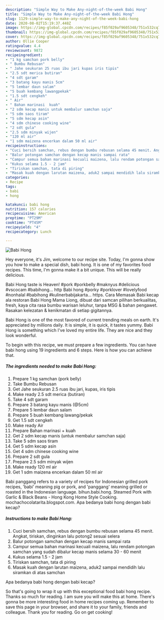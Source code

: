 ```yaml
---
description: "Simple Way to Make Any-night-of-the-week Babi Hong"
title: "Simple Way to Make Any-night-of-the-week Babi Hong"
slug: 1129-simple-way-to-make-any-night-of-the-week-babi-hong
date: 2020-08-02T15:19:37.448Z
image: https://img-global.cpcdn.com/recipes/f85f029af9605348/751x532cq70/babi-hong-foto-resep-utama.jpg
thumbnail: https://img-global.cpcdn.com/recipes/f85f029af9605348/751x532cq70/babi-hong-foto-resep-utama.jpg
cover: https://img-global.cpcdn.com/recipes/f85f029af9605348/751x532cq70/babi-hong-foto-resep-utama.jpg
author: Ollie Cooper
ratingvalue: 4.4
reviewcount: 9872
recipeingredient:
- "1 kg samchan pork belly"
- " Bumbu Rebusan"
- " Jahe seukuran 25 ruas ibu jari kupas iris tipis"
- "2.5 sdt merica butiran"
- "4 sdt garam"
- "3 batang kayu manis 5cm"
- "5 lembar daun salam"
- "5 buah kembang lawangpekak"
- "1.5 sdt cengkeh"
- " Air"
- " Bahan marinasi  kuah"
- "2 sdm kecap manis untuk membalur samchan saja"
- "5 sdm saos tiram"
- "5 sdm kecap asin"
- "4 sdm chinese cooking wine"
- "2 sdt gula"
- "2.5 sdm minyak wijen"
- "120 ml air"
- "1 sdm maizena encerkan dalam 50 ml air"
recipeinstructions:
- "Cuci bersih samchan, rebus dengan bumbu rebusan selama 45 menit. Angkat, tiriskan, dinginkan lalu potong2 sesuai selera"
- "Balur potongan samchan dengan kecap manis sampai rata"
- "Campur semua bahan marinasi kecuali maizena, lalu rendam potongan samchan yang sudah dibalur kecap manis selama 30 - 60 menit"
- "Kukus selama 1.5 - 2 jam"
- "Tiriskan samchan, tata di piring"
- "Masak kuah dengan larutan maizena, aduk2 sampai mendidih lalu siramkan di atas samchan"
categories:
- Recipe
tags:
- babi
- hong

katakunci: babi hong 
nutrition: 157 calories
recipecuisine: American
preptime: "PT29M"
cooktime: "PT45M"
recipeyield: "4"
recipecategory: Lunch

---
```



![Babi Hong](https://img-global.cpcdn.com/recipes/f85f029af9605348/751x532cq70/babi-hong-foto-resep-utama.jpg)

Hey everyone, it's Jim, welcome to our recipe site. Today, I'm gonna show you how to make a special dish, babi hong. It is one of my favorites food recipes. This time, I'm gonna make it a bit unique. This will be really delicious.

Babi Hong taste is Heaven! #pork #porkbelly #maknyus #delicious #vscocam #babihong… http Babi hong #porky #porklover #lovelyfood #nonhalal #babihong #kulinerbabijakarta… https. Cara Memasak Babi kecap ala restoran Babi Hong Mama Liong, dibuat dari samcan pilihan berkualitas, fresh, kaya cita rasa bumbu warisan leluhur, tanpa MSG &amp; bahan pengawet. Rasakan kelezatan &amp; kenikmatan di setiap gigitannya.

Babi Hong is one of the most favored of current trending meals on earth. It's appreciated by millions daily. It is simple, it is quick, it tastes yummy. Babi Hong is something which I've loved my entire life. They are nice and they look wonderful.


To begin with this recipe, we must prepare a few ingredients. You can have babi hong using 19 ingredients and 6 steps. Here is how you can achieve that.

<!--inarticleads1-->

##### The ingredients needed to make Babi Hong:

1. Prepare 1 kg samchan (pork belly)
1. Take  Bumbu Rebusan
1. Get  Jahe seukuran 2.5 ruas ibu jari, kupas, iris tipis
1. Make ready 2.5 sdt merica (butiran)
1. Take 4 sdt garam
1. Prepare 3 batang kayu manis (@5cm)
1. Prepare 5 lembar daun salam
1. Prepare 5 buah kembang lawang/pekak
1. Get 1.5 sdt cengkeh
1. Make ready  Air
1. Prepare  Bahan marinasi + kuah
1. Get 2 sdm kecap manis (untuk membalur samchan saja)
1. Take 5 sdm saos tiram
1. Get 5 sdm kecap asin
1. Get 4 sdm chinese cooking wine
1. Prepare 2 sdt gula
1. Prepare 2.5 sdm minyak wijen
1. Make ready 120 ml air
1. Get 1 sdm maizena encerkan dalam 50 ml air


Babi panggang refers to a variety of recipes for Indonesian grilled pork recipes, &#39;babi&#39; meaning pig or pork, and &#39;panggang&#39; meaning grilled or roasted in the Indonesian language. bihun.babi.hong. Steamed Pork with Garlic &amp; Black Beans - Hong Kong Home Style Cooking. mochachocolatarita.blogspot.com. Apa bedanya babi hong dengan babi kecap? 

<!--inarticleads2-->

##### Instructions to make Babi Hong:

1. Cuci bersih samchan, rebus dengan bumbu rebusan selama 45 menit. Angkat, tiriskan, dinginkan lalu potong2 sesuai selera
1. Balur potongan samchan dengan kecap manis sampai rata
1. Campur semua bahan marinasi kecuali maizena, lalu rendam potongan samchan yang sudah dibalur kecap manis selama 30 - 60 menit
1. Kukus selama 1.5 - 2 jam
1. Tiriskan samchan, tata di piring
1. Masak kuah dengan larutan maizena, aduk2 sampai mendidih lalu siramkan di atas samchan


Apa bedanya babi hong dengan babi kecap? 

So that's going to wrap it up with this exceptional food babi hong recipe. Thanks so much for reading. I am sure you will make this at home. There's gonna be more interesting food in home recipes coming up. Remember to save this page in your browser, and share it to your family, friends and colleague. Thank you for reading. Go on get cooking!
